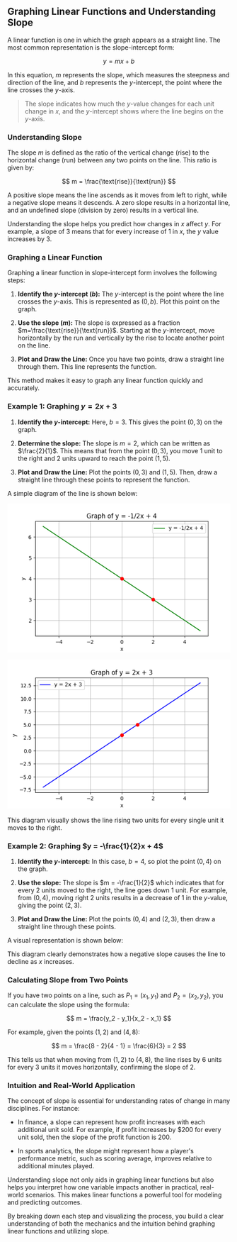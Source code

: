 ## Graphing Linear Functions and Understanding Slope

A linear function is one in which the graph appears as a straight line. The most common representation is the slope-intercept form:

$$
 y = mx + b
$$

In this equation, $m$ represents the slope, which measures the steepness and direction of the line, and $b$ represents the $y$-intercept, the point where the line crosses the $y$-axis.

> The slope indicates how much the $y$-value changes for each unit change in $x$, and the $y$-intercept shows where the line begins on the $y$-axis.

### Understanding Slope

The slope $m$ is defined as the ratio of the vertical change (rise) to the horizontal change (run) between any two points on the line. This ratio is given by:

$$
 m = \frac{\text{rise}}{\text{run}}
$$

A positive slope means the line ascends as it moves from left to right, while a negative slope means it descends. A zero slope results in a horizontal line, and an undefined slope (division by zero) results in a vertical line.

Understanding the slope helps you predict how changes in $x$ affect $y$. For example, a slope of $3$ means that for every increase of $1$ in $x$, the $y$ value increases by $3$.

### Graphing a Linear Function

Graphing a linear function in slope-intercept form involves the following steps:

1. **Identify the $y$-intercept ($b$):**
   The $y$-intercept is the point where the line crosses the $y$-axis. This is represented as $(0, b)$. Plot this point on the graph.

2. **Use the slope ($m$):**
   The slope is expressed as a fraction $m=\frac{\text{rise}}{\text{run}}$. Starting at the $y$-intercept, move horizontally by the run and vertically by the rise to locate another point on the line.

3. **Plot and Draw the Line:**
   Once you have two points, draw a straight line through them. This line represents the function.

This method makes it easy to graph any linear function quickly and accurately.

### Example 1: Graphing $y = 2x + 3$

1. **Identify the $y$-intercept:**
   Here, $b = 3$. This gives the point $(0, 3)$ on the graph.

2. **Determine the slope:**
   The slope is $m = 2$, which can be written as $\frac{2}{1}$. This means that from the point $(0, 3)$, you move 1 unit to the right and 2 units upward to reach the point $(1, 5)$.

3. **Plot and Draw the Line:**
   Plot the points $(0, 3)$ and $(1, 5)$. Then, draw a straight line through these points to represent the function.

A simple diagram of the line is shown below:

<!-- tikzpicture -->


![Plot of the linear function y = -1/2x + 4 highlighting the y-intercept (0,4) and the point (2,3).](images/plot_2_03-02-lesson-graphing-linear-functions-and-understanding-slope.md.png)




![Plot of the linear function y = 2x + 3 highlighting the y-intercept (0,3) and the point (1,5).](images/plot_1_03-02-lesson-graphing-linear-functions-and-understanding-slope.md.png)



This diagram visually shows the line rising two units for every single unit it moves to the right.

### Example 2: Graphing $y = -\frac{1}{2}x + 4$

1. **Identify the $y$-intercept:**
   In this case, $b = 4$, so plot the point $(0, 4)$ on the graph.

2. **Use the slope:**
   The slope is $m = -\frac{1}{2}$ which indicates that for every 2 units moved to the right, the line goes down 1 unit. For example, from $(0, 4)$, moving right 2 units results in a decrease of 1 in the $y$-value, giving the point $(2, 3)$.

3. **Plot and Draw the Line:**
   Plot the points $(0, 4)$ and $(2, 3)$, then draw a straight line through these points.

A visual representation is shown below:

<!-- tikzpicture -->

This diagram clearly demonstrates how a negative slope causes the line to decline as $x$ increases.

### Calculating Slope from Two Points

If you have two points on a line, such as $P_1=(x_1, y_1)$ and $P_2=(x_2, y_2)$, you can calculate the slope using the formula:

$$
 m = \frac{y_2 - y_1}{x_2 - x_1}
$$

For example, given the points $(1, 2)$ and $(4, 8)$:

$$
 m = \frac{8 - 2}{4 - 1} = \frac{6}{3} = 2
$$

This tells us that when moving from $(1, 2)$ to $(4, 8)$, the line rises by 6 units for every 3 units it moves horizontally, confirming the slope of $2$.

### Intuition and Real-World Application

The concept of slope is essential for understanding rates of change in many disciplines. For instance:

- In finance, a slope can represent how profit increases with each additional unit sold. For example, if profit increases by $200 for every unit sold, then the slope of the profit function is $200$.

- In sports analytics, the slope might represent how a player's performance metric, such as scoring average, improves relative to additional minutes played.

Understanding slope not only aids in graphing linear functions but also helps you interpret how one variable impacts another in practical, real-world scenarios. This makes linear functions a powerful tool for modeling and predicting outcomes.

By breaking down each step and visualizing the process, you build a clear understanding of both the mechanics and the intuition behind graphing linear functions and utilizing slope.